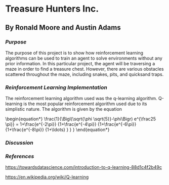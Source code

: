 # Treasure Hunters Inc.
## By Ronald Moore and Austin Adams
  
### *Purpose*
The purpose of this project is to show how reinforcement learning algorithms can be used to train an agent to solve environments without any prior information. In this particular project, the agent will be traversing a maze in order to find a treasure chest. However, there are various obstacles scattered throughout the maze, including snakes, pits, and quicksand traps.


### *Reinforcement Learning Implementation*
The reinforcement learning algorithm used was the q-learning algorithm. Q-learning is the most popular reinforcement algorithm used due to its simplistic nature. The algorithm is given by the equation

\begin{equation*}
\frac{1}{\Bigl(\sqrt{\phi \sqrt{5}}-\phi\Bigr) e^{\frac25 \pi}} =
1+\frac{e^{-2\pi}} {1+\frac{e^{-4\pi}} {1+\frac{e^{-6\pi}}
{1+\frac{e^{-8\pi}} {1+\ldots} } } }
\end{equation*}

### *Discussion*


### *References*
https://towardsdatascience.com/introduction-to-q-learning-88d1c4f2b49c

https://en.wikipedia.org/wiki/Q-learning
